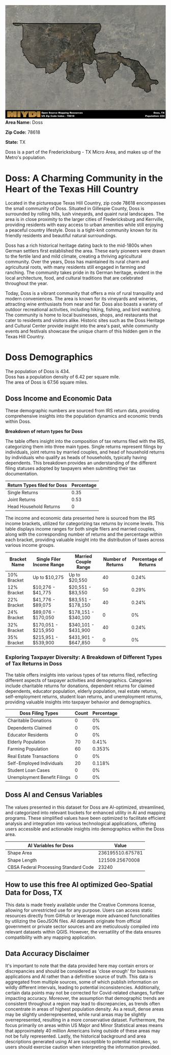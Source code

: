 ![Image Alt Text](../_images/78618.png)
**Area Name:** Doss

**Zip Code:** 78618

**State:** TX

Doss is a part of the Fredericksburg - TX Micro Area, and makes up  of the Metro's population.  

# Doss: A Charming Community in the Heart of the Texas Hill Country

Located in the picturesque Texas Hill Country, zip code 78618 encompasses the small community of Doss. Situated in Gillespie County, Doss is surrounded by rolling hills, lush vineyards, and quaint rural landscapes. The area is in close proximity to the larger cities of Fredericksburg and Kerrville, providing residents with easy access to urban amenities while still enjoying a peaceful country lifestyle. Doss is a tight-knit community known for its friendly residents and beautiful natural surroundings.

Doss has a rich historical heritage dating back to the mid-1800s when German settlers first established the area. These early pioneers were drawn to the fertile land and mild climate, creating a thriving agricultural community. Over the years, Doss has maintained its rural charm and agricultural roots, with many residents still engaged in farming and ranching. The community takes pride in its German heritage, evident in the local architecture, food, and cultural traditions that are celebrated throughout the year.

Today, Doss is a vibrant community that offers a mix of rural tranquility and modern conveniences. The area is known for its vineyards and wineries, attracting wine enthusiasts from near and far. Doss also boasts a variety of outdoor recreational activities, including hiking, fishing, and bird watching. The community is home to local businesses, shops, and restaurants that cater to residents and visitors alike. Historic sites such as the Doss Heritage and Cultural Center provide insight into the area's past, while community events and festivals showcase the unique charm of this hidden gem in the Texas Hill Country.

# Doss Demographics

The population of Doss is 434.  
Doss has a population density of 6.42 per square mile.  
The area of Doss is 67.56 square miles.  

## Doss Income and Economic Data

These demographic numbers are sourced from IRS return data, providing comprehensive insights into the population dynamics and economic trends within Doss.

**Breakdown of return types for Doss**

The table offers insight into the composition of tax returns filed with the IRS, categorizing them into three main types. Single returns represent filings by individuals, joint returns by married couples, and head of household returns by individuals who qualify as heads of households, typically having dependents. This breakdown provides an understanding of the different filing statuses adopted by taxpayers when submitting their tax documentation.

| Return Types filed for Doss                              | Percentage          |
|----------------------------------------------------------|---------------------|
| Single Returns                                            | 0.35 |
| Joint Returns                                             | 0.53 |
| Head Household Returns                                    | 0 |

The income and economic data presented here is sourced from the IRS income brackets, utilized for categorizing tax returns by income levels. This table displays income ranges for both single filers and married couples, along with the corresponding number of returns and the percentage within each bracket, providing valuable insight into the distribution of taxes across various income groups.

| Bracket Name       | Single Filer Income Range | Married Couple Range | Number of Returns | Percentage of Returns |
|--------------------|----------------------------|----------------------|-------------------|-----------------------|
| 10% Bracket        | Up to $10,275              | Up to $20,550        | 40 | 0.24% |
| 12% Bracket        | $10,276 - $41,775          | $20,551 - $83,550    | 50 | 0.29% |
| 22% Bracket        | $41,776 - $89,075          | $83,551 - $178,150   | 40 | 0.24% |
| 24% Bracket        | $89,076 - $170,050         | $178,151 - $340,100  | 0 | 0% |
| 32% Bracket        | $170,051 - $215,950        | $340,101 - $431,900  | 40 | 0.24% |
| 35% Bracket        | $215,951 - $539,900        | $431,901 - $647,850  | 0 | 0% |

### Exploring Taxpayer Diversity: A Breakdown of Different Types of Tax Returns in Doss

The table offers insights into various types of tax returns filed, reflecting different aspects of taxpayer activities and demographics. Categories include charitable returns for donations, dependent returns for claimed dependents, educator population, elderly population, real estate returns, self-employment returns, student loan returns, and unemployment returns, providing valuable insights into taxpayer behavior and demographics.

| Doss Filing Types                    | Count | Percentage |
|--------------------------------------|-------|------------|
| Charitable Donations                 | 0 | 0% |
| Dependents Claimed                   | 0 | 0% |
| Educator Residents                   | 0 | 0% |
| Elderly Population                   | 70 | 0.41% |
| Farming Population                   | 60 | 0.353% |
| Real Estate Transactions             | 0 | 0% |
| Self-Employed Individuals            | 20 | 0.118% |
| Student Loan Cases                   | 0 | 0% |
| Unemployment Benefit Filings         | 0 | 0% |

## Doss AI and Census Variables

The values presented in this dataset for Doss are AI-optimized, streamlined, and categorized into relevant buckets for enhanced utility in AI and mapping programs. These simplified values have been optimized to facilitate efficient analysis and integration into various technological applications, offering users accessible and actionable insights into demographics within the Doss area.

| AI Variables for Doss | Value |
|-------------|-------|
| Shape Area | 236195510.675781 |
| Shape Length | 121509.25670008 |
| CBSA Federal Processing Standard Code | 23240 |

## How to use this free AI optimized Geo-Spatial Data for Doss, TX

This data is made freely available under the Creative Commons license, allowing for unrestricted use for any purpose. Users can access static resources directly from GitHub or leverage more advanced functionalities by utilizing the GeoJSON files. All datasets originate from official government or private sector sources and are meticulously compiled into relevant datasets within QGIS. However, the versatility of the data ensures compatibility with any mapping application.

## Data Accuracy Disclaimer
It's important to note that the data provided here may contain errors or discrepancies and should be considered as 'close enough' for business applications and AI rather than a definitive source of truth. This data is aggregated from multiple sources, some of which publish information on wildly different intervals, leading to potential inconsistencies. Additionally, certain data points may not be corrected for Covid-related changes, further impacting accuracy. Moreover, the assumption that demographic trends are consistent throughout a region may lead to discrepancies, as trends often concentrate in areas of highest population density. As a result, dense areas may be slightly underrepresented, while rural areas may be slightly overrepresented, resulting in a more conservative dataset. Furthermore, the focus primarily on areas within US Major and Minor Statistical areas means that approximately 40 million Americans living outside of these areas may not be fully represented. Lastly, the historical background and area descriptions generated using AI are susceptible to potential mistakes, so users should exercise caution when interpreting the information provided.
